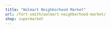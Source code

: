 ```yaml
---
title: "Walmart Neighborhood Market"
url: /fort-smith/walmart-neighborhood-market/
shop: supermarket
---
```


